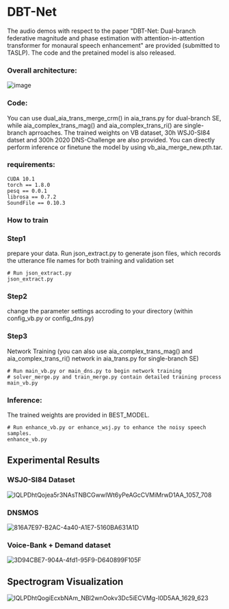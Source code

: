# DBT-Net
The audio demos with respect to the paper "DBT-Net: Dual-branch federative magnitude and phase estimation with attention-in-attention transformer for monaural speech enhancement" are provided (submitted to TASLP).  The code and the pretained model is also released.

### Overall architecture:
  
  
  ![image](https://user-images.githubusercontent.com/51236251/153812164-e7ab16c3-bcb0-494e-99a8-70671c812eb4.png)

### Code:
You can use dual_aia_trans_merge_crm() in aia_trans.py for dual-branch SE, while aia_complex_trans_mag() and aia_complex_trans_ri() are single-branch aprroaches.
The trained weights on VB dataset, 30h WSJ0-SI84 datset and 300h 2020 DNS-Challenge are also provided. You can directly perform inference or finetune the model by using vb_aia_merge_new.pth.tar. 

### requirements:
	
	CUDA 10.1
	torch == 1.8.0
	pesq == 0.0.1
	librosa == 0.7.2
	SoundFile == 0.10.3

### How to train
### Step1
prepare your data. Run json_extract.py to generate json files, which records the utterance file names for both training and validation set

	# Run json_extract.py
	json_extract.py
	
### Step2
change the parameter settings accroding to your directory (within config_vb.py or config_dns.py)
	
### Step3
Network Training (you can also use aia_complex_trans_mag() and aia_complex_trans_ri() network in aia_trans.py for single-branch SE)

	# Run main_vb.py or main_dns.py to begin network training 
	# solver_merge.py and train_merge.py contain detailed training process
	main_vb.py


### Inference:
The trained weights are provided in BEST_MODEL. 

	# Run enhance_vb.py or enhance_wsj.py to enhance the noisy speech samples.
	enhance_vb.py 


## Experimental Results

### WSJ0-SI84 Dataset 
![lQLPDhtQojea5r3NAsTNBCGwwIWt6yPeAGcCVMiMrwD1AA_1057_708](https://user-images.githubusercontent.com/51236251/162556894-52356262-6145-4f92-82a9-5830e32a9d76.png)

### DNSMOS 

![816A7E97-B2AC-4a40-A1E7-5160BA631A1D](https://user-images.githubusercontent.com/51236251/162556923-4eb60b03-7129-47b1-b43e-953337a8301f.png)

### Voice-Bank + Demand dataset


![3D94CBE7-904A-4fd1-95F9-D640899F105F](https://user-images.githubusercontent.com/51236251/162556935-a1b9bff8-b831-4277-aaee-5ebc4047e271.png)


## Spectrogram Visualization

![lQLPDhtQogiEcxbNAm_NBl2wnOokv3Dc5iECVMg-l0D5AA_1629_623](https://user-images.githubusercontent.com/51236251/162556886-d159dfbd-37bc-4c66-9b78-b9a1761c2a46.png)

